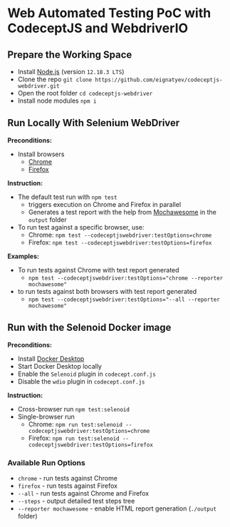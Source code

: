 # Web Automated Testing PoC with CodeceptJS and WebdriverIO

## Prepare the Working Space

* Install [Node.js](https://nodejs.org/en/) (version `12.18.3 LTS`)
* Clone the repo `git clone https://github.com/eignatyev/codeceptjs-webdriver.git`
* Open the root folder `cd codeceptjs-webdriver`
* Install node modules `npm i`

## Run Locally With Selenium WebDriver

**Preconditions:**

* Install browsers
  * [Chrome](https://www.google.com/intl/en_ie/chrome/)
  * [Firefox](https://www.mozilla.org/en-US/firefox/new/)

**Instruction:**

* The default test run with `npm test`
  * triggers execution on Chrome and Firefox in parallel
  * Generates a test report with the help from [Mochawesome](https://www.npmjs.com/package/mochawesome) in the `output` folder
* To run test against a specific browser, use:
  * Chrome: `npm test --codeceptjswebdriver:testOptions=chrome`
  * Firefox: `npm test --codeceptjswebdriver:testOptions=firefox`

**Examples:**

* To run tests against Chrome with test report generated
  * `npm test --codeceptjswebdriver:testOptions="chrome --reporter mochawesome"`
* to run tests against both browsers with test report generated
  * `npm test --codeceptjswebdriver:testOptions="--all --reporter mochawesome"`

## Run with the Selenoid Docker image

**Preconditions:**

* Install [Docker Desktop](https://docs.docker.com/desktop/)
* Start Docker Desktop locally
* Enable the `Selenoid` plugin in `codecept.conf.js`
* Disable the `wdio` plugin in `codecept.conf.js`

**Instruction:**

* Cross-browser run `npm test:selenoid`
* Single-browser run
  * Chrome: `npm run test:selenoid --codeceptjswebdriver:testOptions=chrome`
  * Firefox: `npm run test:selenoid --codeceptjswebdriver:testOptions=firefox`

### Available Run Options

* `chrome` - run tests against Chrome
* `firefox` - run tests against Firefox
* `--all` - run tests against Chrome and Firefox
* `--steps` - output detailed test steps tree
* `--reporter mochawesome` - enable HTML report generation (`./output` folder)
